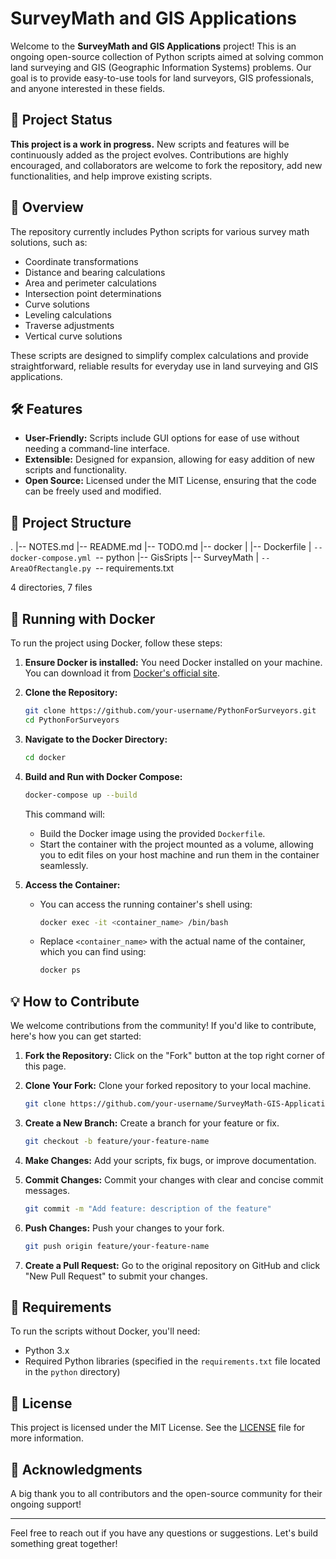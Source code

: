 # SurveyMath and GIS Applications

Welcome to the **SurveyMath and GIS Applications** project! This is an ongoing open-source collection of Python scripts aimed at solving common land surveying and GIS (Geographic Information Systems) problems. Our goal is to provide easy-to-use tools for land surveyors, GIS professionals, and anyone interested in these fields.

## 🚀 Project Status

**This project is a work in progress.** New scripts and features will be continuously added as the project evolves. Contributions are highly encouraged, and collaborators are welcome to fork the repository, add new functionalities, and help improve existing scripts.

## 📜 Overview

The repository currently includes Python scripts for various survey math solutions, such as:

- Coordinate transformations
- Distance and bearing calculations
- Area and perimeter calculations
- Intersection point determinations
- Curve solutions
- Leveling calculations
- Traverse adjustments
- Vertical curve solutions

These scripts are designed to simplify complex calculations and provide straightforward, reliable results for everyday use in land surveying and GIS applications.

## 🛠 Features

- **User-Friendly:** Scripts include GUI options for ease of use without needing a command-line interface.
- **Extensible:** Designed for expansion, allowing for easy addition of new scripts and functionality.
- **Open Source:** Licensed under the MIT License, ensuring that the code can be freely used and modified.

## 📁 Project Structure

.
|-- NOTES.md
|-- README.md
|-- TODO.md
|-- docker
|   |-- Dockerfile
|   `-- docker-compose.yml
`-- python
    |-- GisSripts
    |-- SurveyMath
    |   `-- AreaOfRectangle.py
    `-- requirements.txt

4 directories, 7 files

## 🐳 Running with Docker

To run the project using Docker, follow these steps:

1. **Ensure Docker is installed:** You need Docker installed on your machine. You can download it from [Docker's official site](https://www.docker.com/products/docker-desktop/).

2. **Clone the Repository:**

    ```bash
    git clone https://github.com/your-username/PythonForSurveyors.git
    cd PythonForSurveyors
    ```

3. **Navigate to the Docker Directory:**

    ```bash
    cd docker
    ```

4. **Build and Run with Docker Compose:**

    ```bash
    docker-compose up --build
    ```

    This command will:

    - Build the Docker image using the provided `Dockerfile`.
    - Start the container with the project mounted as a volume, allowing you to edit files on your host machine and run them in the container seamlessly.

5. **Access the Container:**
   - You can access the running container's shell using:

     ```bash
     docker exec -it <container_name> /bin/bash
     ```

   - Replace `<container_name>` with the actual name of the container, which you can find using:

     ```bash
     docker ps
     ```

## 💡 How to Contribute

We welcome contributions from the community! If you'd like to contribute, here's how you can get started:

1. **Fork the Repository:** Click on the "Fork" button at the top right corner of this page.
2. **Clone Your Fork:** Clone your forked repository to your local machine.

    ```bash
    git clone https://github.com/your-username/SurveyMath-GIS-Applications.git
    ```

3. **Create a New Branch:** Create a branch for your feature or fix.

    ```bash
    git checkout -b feature/your-feature-name
    ```

4. **Make Changes:** Add your scripts, fix bugs, or improve documentation.
5. **Commit Changes:** Commit your changes with clear and concise commit messages.

    ```bash
    git commit -m "Add feature: description of the feature"
    ```

6. **Push Changes:** Push your changes to your fork.

    ```bash
    git push origin feature/your-feature-name
    ```

7. **Create a Pull Request:** Go to the original repository on GitHub and click "New Pull Request" to submit your changes.

## 📝 Requirements

To run the scripts without Docker, you'll need:

- Python 3.x
- Required Python libraries (specified in the `requirements.txt` file located in the `python` directory)

## 📄 License

This project is licensed under the MIT License. See the [LICENSE](LICENSE) file for more information.

## 🤝 Acknowledgments

A big thank you to all contributors and the open-source community for their ongoing support!

---

Feel free to reach out if you have any questions or suggestions. Let's build something great together!
